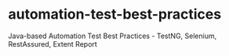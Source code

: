 # automation-test-best-practices
Java-based Automation Test Best Practices - TestNG, Selenium, RestAssured, Extent Report

